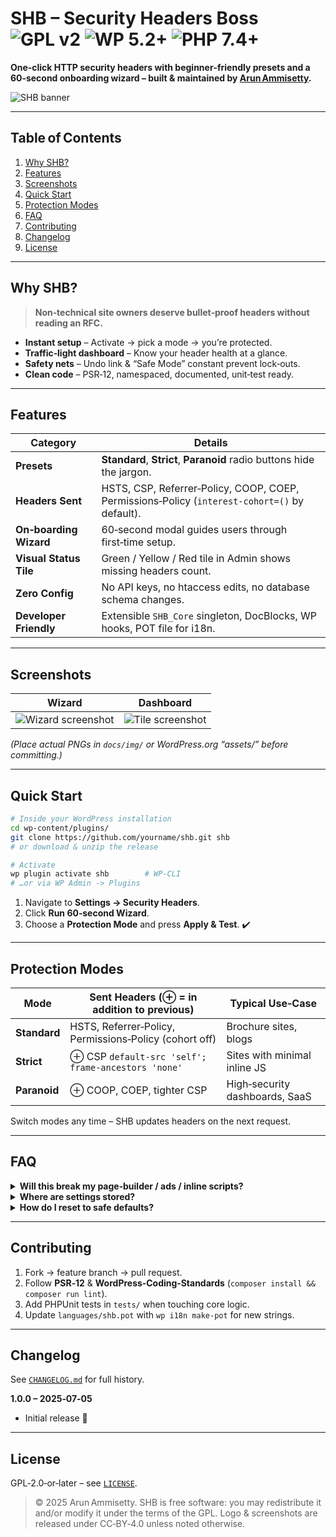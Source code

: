 # SHB – Security Headers Boss ![GPL v2](https://img.shields.io/badge/license-GPLv2-blue.svg) ![WP 5.2+](https://img.shields.io/badge/WP-5.2%2B-brightgreen.svg) ![PHP 7.4+](https://img.shields.io/badge/PHP-7.4%2B-orange.svg)

**One‑click HTTP security headers with beginner‑friendly presets and a 60‑second onboarding wizard – built & maintained by [Arun Ammisetty](https://arunammisetty.dev).**

![SHB banner](assets/banner-772x250.png)

---

## Table of Contents

1. [Why SHB?](#why-shb)
2. [Features](#features)
3. [Screenshots](#screenshots)
4. [Quick Start](#quick-start)
5. [Protection Modes](#protection-modes)
6. [FAQ](#faq)
7. [Contributing](#contributing)
8. [Changelog](#changelog)
9. [License](#license)

---

## Why SHB?

> **Non‑technical site owners deserve bullet‑proof headers without reading an RFC.**

* **Instant setup** – Activate → pick a mode → you’re protected.
* **Traffic‑light dashboard** – Know your header health at a glance.
* **Safety nets** – Undo link & “Safe Mode” constant prevent lock‑outs.
* **Clean code** – PSR‑12, namespaced, documented, unit‑test ready.

---

## Features

| Category             | Details                                                                 |
|----------------------|-------------------------------------------------------------------------|
| **Presets**          | **Standard**, **Strict**, **Paranoid** radio buttons hide the jargon.   |
| **Headers Sent**     | HSTS, CSP, Referrer‑Policy, COOP, COEP, Permissions‑Policy (`interest‑cohort=()` by default). |
| **On‑boarding Wizard** | 60‑second modal guides users through first‑time setup.               |
| **Visual Status Tile** | Green / Yellow / Red tile in Admin shows missing headers count.      |
| **Zero Config**      | No API keys, no htaccess edits, no database schema changes.             |
| **Developer Friendly** | Extensible `SHB_Core` singleton, DocBlocks, WP hooks, POT file for i18n. |

---

## Screenshots

| Wizard                                  | Dashboard                                 |
|----------------------------------------|-------------------------------------------|
| ![Wizard screenshot](docs/img/wizard.png) | ![Tile screenshot](docs/img/dashboard.png) |

*(Place actual PNGs in `docs/img/` or WordPress.org “assets/” before committing.)*

---

## Quick Start

```bash
# Inside your WordPress installation
cd wp-content/plugins/
git clone https://github.com/yourname/shb.git shb
# or download & unzip the release

# Activate
wp plugin activate shb        # WP‑CLI
# …or via WP Admin ‑> Plugins
```

1. Navigate to **Settings → Security Headers**.
2. Click **Run 60‑second Wizard**.
3. Choose a **Protection Mode** and press **Apply & Test**. ✔️

---

## Protection Modes

| Mode         | Sent Headers (⊕ = in addition to previous)             | Typical Use‑Case               |
|--------------|--------------------------------------------------------|--------------------------------|
| **Standard** | HSTS, Referrer‑Policy, Permissions‑Policy (cohort off) | Brochure sites, blogs          |
| **Strict**   | ⊕ CSP `default-src 'self'; frame-ancestors 'none'`     | Sites with minimal inline JS   |
| **Paranoid** | ⊕ COOP, COEP, tighter CSP                              | High‑security dashboards, SaaS |

Switch modes any time – SHB updates headers on the next request.

---

## FAQ

<details>
<summary><strong>Will this break my page‑builder / ads / inline scripts?</strong></summary>

*Standard* mode is 100 % compatible.  
*Strict* and *Paranoid* modes add CSP which may block inline assets; whitelist hashes/nonces if needed.

</details>

<details>
<summary><strong>Where are settings stored?</strong></summary>

Single row in `wp_options` → key `shb_settings`.

</details>

<details>
<summary><strong>How do I reset to safe defaults?</strong></summary>

Add `define('SHB_SAFE_MODE', true);` to `wp-config.php` – SHB will revert to **Standard** headers.

</details>

---

## Contributing

1. Fork → feature branch → pull request.
2. Follow **PSR‑12** & **WordPress‑Coding‑Standards** (`composer install && composer run lint`).
3. Add PHPUnit tests in `tests/` when touching core logic.
4. Update `languages/shb.pot` with `wp i18n make-pot` for new strings.

---

## Changelog

See [`CHANGELOG.md`](CHANGELOG.md) for full history.

**1.0.0 – 2025‑07‑05**

* Initial release 🎉

---

## License

GPL‑2.0‑or‑later – see [`LICENSE`](LICENSE).

> © 2025 Arun Ammisetty. SHB is free software: you may redistribute it and/or modify it under the terms of the GPL. Logo & screenshots are released under CC‑BY‑4.0 unless noted otherwise.
